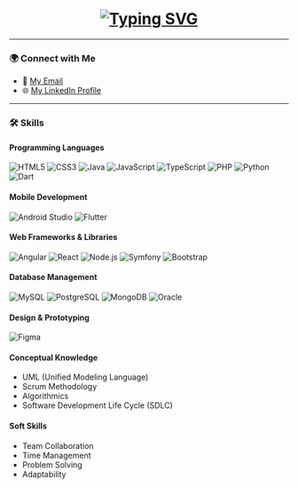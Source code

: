 <h1 align="center">
  <a href="#">
    <img src="https://readme-typing-svg.demolab.com?font=Fira+Code&size=30&pause=1000&color=00C1D4&center=true&width=435&lines=Hi+%F0%9F%91%8B%2C+I'm+Asma+Khelifi!;An+Aspiring+Software+Engineer" alt="Typing SVG" />
  </a>
</h1>

---

### 🌍 Connect with Me
- 📧 [My Email](mailto:718.asma.khelifi@gmail.com)
- 🌐 [My LinkedIn Profile](https://www.linkedin.com/in/khelifi-asma/)

---

### 🛠 Skills
#### Programming Languages
![HTML5](https://img.shields.io/badge/-HTML5-E34F26?style=flat-square&logo=html5&logoColor=white)
![CSS3](https://img.shields.io/badge/-CSS3-1572B6?style=flat-square&logo=css3&logoColor=white)
![Java](https://img.shields.io/badge/-Java-007396?style=flat-square&logo=java&logoColor=white)
![JavaScript](https://img.shields.io/badge/-JavaScript-F7DF1E?style=flat-square&logo=javascript&logoColor=black)
![TypeScript](https://img.shields.io/badge/-TypeScript-3178C6?style=flat-square&logo=typescript&logoColor=white)
![PHP](https://img.shields.io/badge/-PHP-777BB4?style=flat-square&logo=php&logoColor=white)
![Python](https://img.shields.io/badge/-Python-3776AB?style=flat-square&logo=python&logoColor=white)
![Dart](https://img.shields.io/badge/-Dart-0175C2?style=flat-square&logo=dart&logoColor=white)

#### Mobile Development
![Android Studio](https://img.shields.io/badge/-Android%20Studio-3DDC84?style=flat-square&logo=android-studio&logoColor=white)
![Flutter](https://img.shields.io/badge/-Flutter-02569B?style=flat-square&logo=flutter&logoColor=white)

#### Web Frameworks & Libraries
![Angular](https://img.shields.io/badge/-Angular-DD0031?style=flat-square&logo=angular&logoColor=white)
![React](https://img.shields.io/badge/-React-61DAFB?style=flat-square&logo=react&logoColor=black)
![Node.js](https://img.shields.io/badge/-Node.js-339933?style=flat-square&logo=node.js&logoColor=white)
![Symfony](https://img.shields.io/badge/-Symfony-000000?style=flat-square&logo=symfony&logoColor=white)
![Bootstrap](https://img.shields.io/badge/-Bootstrap-7952B3?style=flat-square&logo=bootstrap&logoColor=white)

#### Database Management
![MySQL](https://img.shields.io/badge/-MySQL-4479A1?style=flat-square&logo=mysql&logoColor=white)
![PostgreSQL](https://img.shields.io/badge/-PostgreSQL-336791?style=flat-square&logo=postgresql&logoColor=white)
![MongoDB](https://img.shields.io/badge/-MongoDB-47A248?style=flat-square&logo=mongodb&logoColor=white)
![Oracle](https://img.shields.io/badge/-Oracle-F80000?style=flat-square&logo=oracle&logoColor=white)

#### Design & Prototyping
![Figma](https://img.shields.io/badge/-Figma-F24E1E?style=flat-square&logo=figma&logoColor=white)

#### Conceptual Knowledge
- UML (Unified Modeling Language)
- Scrum Methodology
- Algorithmics
- Software Development Life Cycle (SDLC)

#### Soft Skills
- Team Collaboration
- Time Management
- Problem Solving
- Adaptability

